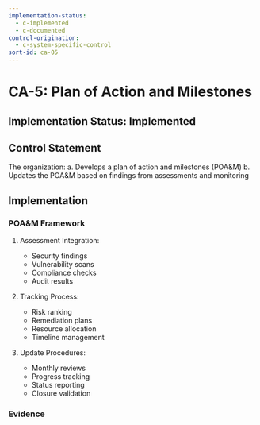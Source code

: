 ```yaml
---
implementation-status:
  - c-implemented
  - c-documented
control-origination:
  - c-system-specific-control
sort-id: ca-05
---
```


# CA-5: Plan of Action and Milestones

## Implementation Status: Implemented

## Control Statement

The organization:
a. Develops a plan of action and milestones (POA&M)
b. Updates the POA&M based on findings from assessments and monitoring

## Implementation

### POA&M Framework

1. Assessment Integration:
   - Security findings
   - Vulnerability scans
   - Compliance checks
   - Audit results

2. Tracking Process:
   - Risk ranking
   - Remediation plans
   - Resource allocation
   - Timeline management

3. Update Procedures:
   - Monthly reviews
   - Progress tracking
   - Status reporting
   - Closure validation

### Evidence

